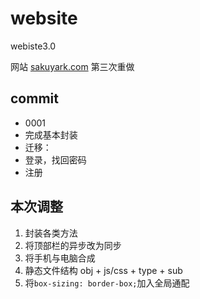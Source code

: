 # website

 webiste3.0

网站 [sakuyark.com](https://sakuyark.com) 
第三次重做



## commit
 - 0001 
  - 完成基本封装
  - 迁移：
   - 登录，找回密码
   - 注册




## 本次调整

1. 封装各类方法
2. 将顶部栏的异步改为同步
3. 将手机与电脑合成
4. 静态文件结构 obj + js/css + type + sub
5. 将`box-sizing: border-box;`加入全局通配

